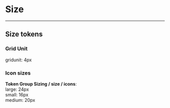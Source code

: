 
# Size

---

## Size tokens

### Grid Unit

  
gridunit: 4px  


### Icon sizes 

  
**Token Group Sizing / size / icons**:    
large: 24px  
small: 16px  
medium: 20px  
